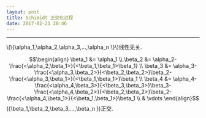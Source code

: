 ```yaml
---
layout: post
title: Schimidt 正交化过程
date: 2017-02-21 20:46
---
```


----------------
<div>
\(\{\alpha_1,\alpha_2,\alpha_3,...,\alpha_n \}\)线性无关.<br/>

$$\begin{align}
\beta_1 &= \alpha_1 \\
\beta_2 &= \alpha_2-\frac{<\alpha_2,\beta_1>}{<\beta_1,\beta_1>\beta_1} \\
\beta_3 &= \alpha_3-\frac{<\alpha_3,\beta_2>}{<\beta_2,\beta_2>}\beta_2-\frac{<\alpha_3,\beta_1>}{<\beta_1,\beta_1>}\beta_1 \\
\beta_4 &= \alpha_4-\frac{<\alpha_4,\beta_3>}{<\beta_3,\beta_3>}\beta_3-\frac{<\alpha_4,\beta_2>}{<\beta_2,\beta_2>}\beta_2-\frac{<\alpha_4,\beta_1>}{<\beta_1,\beta_1>}\beta_1 \\
& \vdots
\end{align}$$
\(\{\beta_1,\beta_2,\beta_3,...,\beta_n \}\)正交.<br/>
</div>

